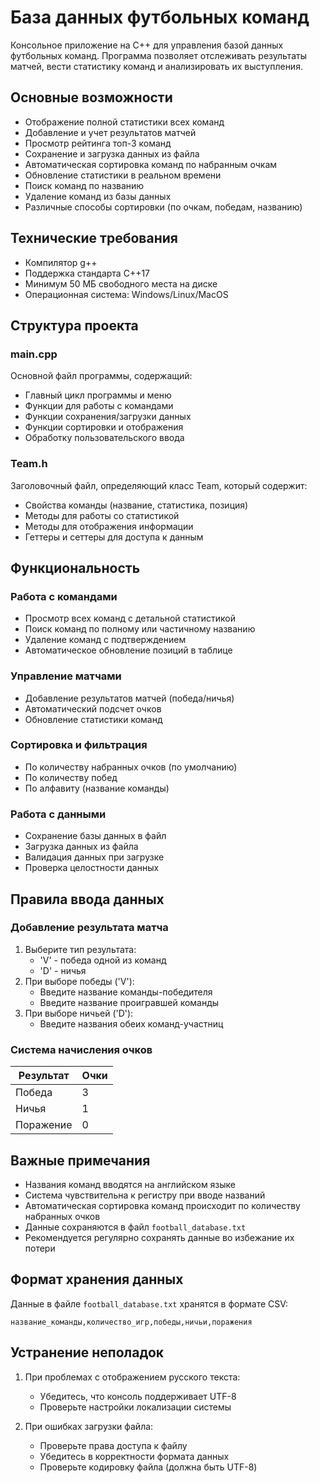 # База данных футбольных команд

Консольное приложение на C++ для управления базой данных футбольных команд. Программа позволяет отслеживать результаты матчей, вести статистику команд и анализировать их выступления.

## Основные возможности

- Отображение полной статистики всех команд
- Добавление и учет результатов матчей
- Просмотр рейтинга топ-3 команд
- Сохранение и загрузка данных из файла
- Автоматическая сортировка команд по набранным очкам
- Обновление статистики в реальном времени
- Поиск команд по названию
- Удаление команд из базы данных
- Различные способы сортировки (по очкам, победам, названию)

## Технические требования

- Компилятор g++
- Поддержка стандарта C++17
- Минимум 50 МБ свободного места на диске
- Операционная система: Windows/Linux/MacOS

## Структура проекта

### main.cpp
Основной файл программы, содержащий:
- Главный цикл программы и меню
- Функции для работы с командами
- Функции сохранения/загрузки данных
- Функции сортировки и отображения
- Обработку пользовательского ввода

### Team.h
Заголовочный файл, определяющий класс Team, который содержит:
- Свойства команды (название, статистика, позиция)
- Методы для работы со статистикой
- Методы для отображения информации
- Геттеры и сеттеры для доступа к данным

## Функциональность

### Работа с командами
- Просмотр всех команд с детальной статистикой
- Поиск команд по полному или частичному названию
- Удаление команд с подтверждением
- Автоматическое обновление позиций в таблице

### Управление матчами
- Добавление результатов матчей (победа/ничья)
- Автоматический подсчет очков
- Обновление статистики команд

### Сортировка и фильтрация
- По количеству набранных очков (по умолчанию)
- По количеству побед
- По алфавиту (название команды)

### Работа с данными
- Сохранение базы данных в файл
- Загрузка данных из файла
- Валидация данных при загрузке
- Проверка целостности данных

## Правила ввода данных

### Добавление результата матча
1. Выберите тип результата:
   - 'V' - победа одной из команд
   - 'D' - ничья
2. При выборе победы ('V'):
   - Введите название команды-победителя
   - Введите название проигравшей команды
3. При выборе ничьей ('D'):
   - Введите названия обеих команд-участниц

### Система начисления очков

| Результат | Очки |
|-----------|------|
| Победа    | 3    |
| Ничья     | 1    |
| Поражение | 0    |

## Важные примечания

- Названия команд вводятся на английском языке
- Система чувствительна к регистру при вводе названий
- Автоматическая сортировка команд происходит по количеству набранных очков
- Данные сохраняются в файл `football_database.txt`
- Рекомендуется регулярно сохранять данные во избежание их потери

## Формат хранения данных

Данные в файле `football_database.txt` хранятся в формате CSV:
```
название_команды,количество_игр,победы,ничьи,поражения
```

## Устранение неполадок

1. При проблемах с отображением русского текста:
   - Убедитесь, что консоль поддерживает UTF-8
   - Проверьте настройки локализации системы

2. При ошибках загрузки файла:
   - Проверьте права доступа к файлу
   - Убедитесь в корректности формата данных
   - Проверьте кодировку файла (должна быть UTF-8)
